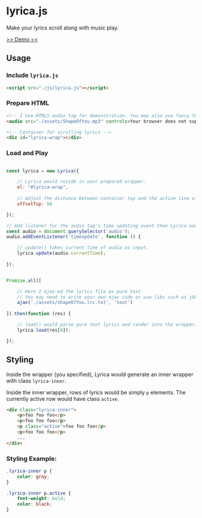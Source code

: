 # lyrica.js
Make your lyrics scroll along with music play.

[>> Demo <<](http://caiyi.us/lyrica)

## Usage

### Include `lyrica.js`

``` html
<script src="./js/lyrica.js"></script>
```

### Prepare HTML

``` html
<!-- I Use HTML5 audio tag for demonstration. You may also use fancy things like jPlayer -->
<audio src="./assets/ShapeOfYou.mp3" controls>Your browser does not support audio tag.</audio>

<!-- Container for scrolling lyrics -->
<div id="lyrica-wrap"></div>
```

### Load and Play

``` javascript

const lyrica = new Lyrica({

    // Lyrica would reside in your prepared wrapper.
    el: "#lyrica-wrap",
    
    // Adjust the distance between container top and the active line of lyrics.
    offsetTop: 50

});

// Add listener for the audio tag's time updating event then Lyrica would do the work.
const audio = document.querySelector('audio');
audio.addEventListener('timeupdate', function () {

    // update() takes current time of audio as input.
    lyrica.update(audio.currentTime);
    
});


Promise.all([

    // Here I ajax-ed the lyrics file as pure text.
    // You may need to write your own ajax code or use libs such as jQuery.
    ajax('./assets/ShapeOfYou.lrc.txt', 'text')
    
]).then(function (res) {

    // load() would parse pure text lyrics and render into the wrapper.
    lyrica.load(res[0]);

});
```

## Styling

Inside the wrapper (you specified), Lyrica would generate an inner wrapper with class `lyrica-inner`.

Inside the inner wrapper, rows of lyrics would be simply `p` elements. The currently active row would have class `active`.

``` html
<div class="lyrica-inner">
    <p>foo foo foo</p>
    <p>foo foo foo</p>
    <p class="active">foo foo foo</p>
    <p>foo foo foo</p>
    ...
</div>
```

### Styling Example:

``` css
.lyrica-inner p {
    color: gray;
}

.lyrica-inner p.active {
    font-weight: bold;
    color: black;
}
```
